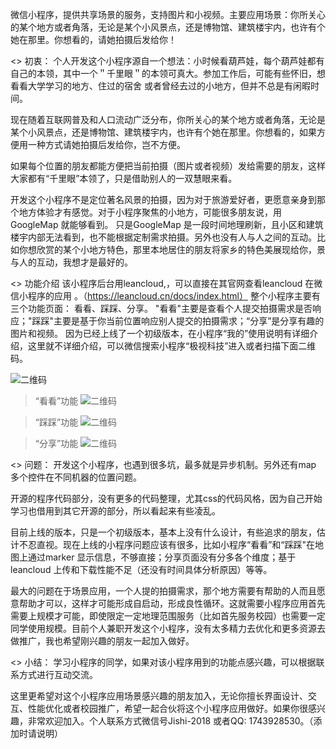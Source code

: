 微信小程序，提供共享场景的服务，支持图片和小视频。主要应用场景：你所关心的某个地方或者角落，无论是某个小风景点，还是博物馆、建筑楼宇内，也许有个她在那里。你想看的，请她拍摄后发给你！

<> 初衷：
个人开发这个小程序源自一个想法：小时候看葫芦娃，每个葫芦娃都有自己的本领，其中一个＂千里眼＂的本领可真大。参加工作后，可能有些怀旧，想看看大学学习的地方、住过的宿舍 或者曾经去过的小地方，但并不总是有闲暇时间。

现在随着互联网普及和人口流动广泛分布，你所关心的某个地方或者角落，无论是某个小风景点，还是博物馆、建筑楼宇内，也许有个她在那里。你想看的，如果方便用一种方式请她拍摄后发给你，岂不方便。

如果每个位置的朋友都能方便把当前拍摄（图片或者视频）发给需要的朋友，这样大家都有“千里眼”本领了，只是借助别人的一双慧眼来看。

开发这个小程序不是定位著名风景的拍摄，因为对于旅游爱好者，更愿意亲身到那个地方体验才有感觉。对于小程序聚焦的小地方，可能很多朋友说，用GoogleMap 就能够看到。 只是GoogleMap 是一段时间地理刷新，且小区和建筑楼宇内部无法看到，也不能根据定制需求拍摄。另外也没有人与人之间的互动。比如你想欣赏的某个小地方特色，那里本地居住的朋友将家乡的特色美展现给你，景与人的互动，我想才是最好的。


<> 功能介绍
该小程序后台用leancloud,，可以直接在其官网查看leancloud 在微信小程序的应用 。（https://leancloud.cn/docs/index.html）
整个小程序主要有三个功能页面： 看看、踩踩、分享。
"看看"主要是查看个人提交拍摄需求是否响应；"踩踩"主要是基于你当前位置响应别人提交的拍摄需求；“分享”是分享有趣的图片和视频。
因为已经上线了一个初级版本，在小程序“我的”使用说明有详细介绍，这里就不详细介绍，可以微信搜索小程序“极视科技”进入或者扫描下面二维码。
  
![二维码](https://github.com/Jishi2018/-/blob/master/res/%E6%9E%81%E8%A7%86%E7%A7%91%E6%8A%80%E5%B0%8F%E7%A8%8B%E5%BA%8F%E4%BA%8C%E7%BB%B4%E7%A0%81.jpg)

>“看看”功能
![二维码](https://github.com/Jishi2018/-/blob/master/res/%E7%9C%8B%E7%9C%8B.jpg)

>“踩踩”功能
![二维码](https://github.com/Jishi2018/-/blob/master/res/%E8%B8%A9%E8%B8%A9.jpg)

>“分享”功能
![二维码](https://github.com/Jishi2018/-/blob/master/res/%E5%88%86%E4%BA%AB.jpg)

<> 问题：
开发这个小程序，也遇到很多坑，最多就是异步机制。另外还有map 多个控件在不同机器的位置问题。 

开源的程序代码部分，没有更多的代码整理，尤其css的代码风格，因为自己开始学习也借用到其它开源的部分，所以看起来有些凌乱。

目前上线的版本，只是一个初级版本，基本上没有什么设计，有些追求的朋友，估计不忍直视。现在上线的小程序问题应该有很多，比如小程序“看看”和“踩踩"在地图上通过marker 显示信息，不够直接；分享页面没有分多各个维度；基于leancloud 上传和下载性能不足（还没有时间具体分析原因）等等。

最大的问题在于场景应用，一个人提的拍摄需求，那个地方需要有帮助的人而且愿意帮助才可以，这样才可能形成自启动，形成良性循环。这就需要小程序应用首先需要上规模才可能，即使限定一定地理范围服务（比如首先服务校园）也需要一定同学使用规模。目前个人兼职开发这个小程序，没有太多精力去优化和更多资源去做推广，我也希望刚兴趣的朋友一起加入做好。

<> 小结：
学习小程序的同学，如果对该小程序用到的功能点感兴趣，可以根据联系方式进行互动交流。

这里更希望对这个小程序应用场景感兴趣的朋友加入，无论你擅长界面设计、交互、性能优化或者校园推广，希望一起合伙将这个小程序应用做好。如果你很感兴趣，非常欢迎加入。个人联系方式微信号Jishi-2018  或者QQ: 1743928530。（添加时请说明）






